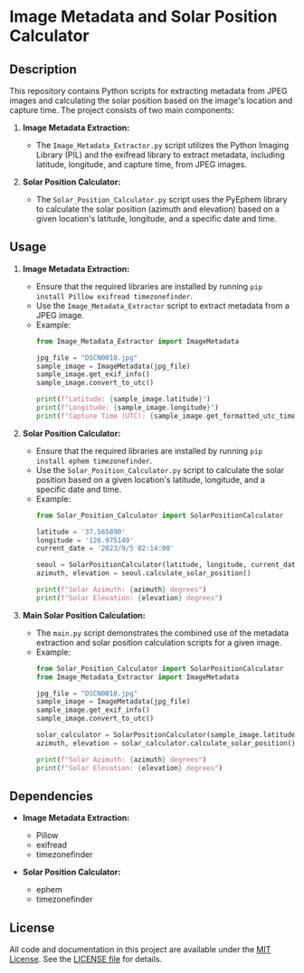 # Image Metadata and Solar Position Calculator

## Description

This repository contains Python scripts for extracting metadata from JPEG images and calculating the solar position based on the image's location and capture time. The project consists of two main components:

1. **Image Metadata Extraction:**
   - The `Image_Metadata_Extractor.py` script utilizes the Python Imaging Library (PIL) and the exifread library to extract metadata, including latitude, longitude, and capture time, from JPEG images.

2. **Solar Position Calculator:**
   - The `Solar_Position_Calculator.py` script uses the PyEphem library to calculate the solar position (azimuth and elevation) based on a given location's latitude, longitude, and a specific date and time.

## Usage

1. **Image Metadata Extraction:**
   - Ensure that the required libraries are installed by running `pip install Pillow exifread timezonefinder`.
   - Use the `Image_Metadata_Extractor` script to extract metadata from a JPEG image.
   - Example:
     ```python
     from Image_Metadata_Extractor import ImageMetadata

     jpg_file = "DSCN0010.jpg"
     sample_image = ImageMetadata(jpg_file)
     sample_image.get_exif_info()
     sample_image.convert_to_utc()

     print(f"Latitude: {sample_image.latitude}")
     print(f"Longitude: {sample_image.longitude}")
     print(f"Capture Time (UTC): {sample_image.get_formatted_utc_time()}")
     ```

2. **Solar Position Calculator:**
   - Ensure that the required libraries are installed by running `pip install ephem timezonefinder`.
   - Use the `Solar_Position_Calculator.py` script to calculate the solar position based on a given location's latitude, longitude, and a specific date and time.
   - Example:
     ```python
     from Solar_Position_Calculator import SolarPositionCalculator

     latitude = '37.565890'
     longitude = '126.975149'
     current_date = '2023/9/5 02:14:00'

     seoul = SolarPositionCalculator(latitude, longitude, current_date)
     azimuth, elevation = seoul.calculate_solar_position()

     print(f"Solar Azimuth: {azimuth} degrees")
     print(f"Solar Elevation: {elevation} degrees")
     ```

3. **Main Solar Position Calculation:**
   - The `main.py` script demonstrates the combined use of the metadata extraction and solar position calculation scripts for a given image.
   - Example:
     ```python
     from Solar_Position_Calculator import SolarPositionCalculator
     from Image_Metadata_Extractor import ImageMetadata

     jpg_file = "DSCN0010.jpg"
     sample_image = ImageMetadata(jpg_file)
     sample_image.get_exif_info()
     sample_image.convert_to_utc()

     solar_calculator = SolarPositionCalculator(sample_image.latitude, sample_image.longitude, sample_image.get_formatted_utc_time())
     azimuth, elevation = solar_calculator.calculate_solar_position()

     print(f"Solar Azimuth: {azimuth} degrees")
     print(f"Solar Elevation: {elevation} degrees")
     ```

## Dependencies

- **Image Metadata Extraction:**
  - Pillow
  - exifread
  - timezonefinder

- **Solar Position Calculator:**
  - ephem
  - timezonefinder

## License
All code and documentation in this project are available under the [MIT License](https://opensource.org/licenses/MIT).
See the [LICENSE file](./LICENSE) for details.
